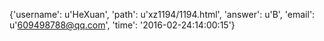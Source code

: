 {'username': u'HeXuan', 'path': u'xz1194/1194.html', 'answer': u'B', 'email': u'609498788@qq.com', 'time': '2016-02-24:14:00:15'}